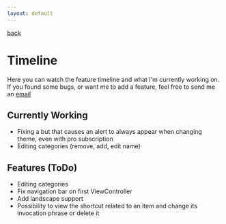 ```yaml
---
layout: default
---
```


[back](./)

# Timeline
Here you can watch the feature timeline and what I'm currently working on.
If you found some bugs, or want me to add a feature, feel free to send me an [email](mailto:misterlollo96@hotmail.it)

## Currently Working
- Fixing a but that causes an alert to always appear when changing theme, even with pro subscription 
- Editing categories (remove, add, edit name)

## Features (ToDo)
- Editing categories
- Fix navigation bar on first ViewController
- Add landscape support
- Possibility to view the shortcut related to an item and change its invocation phrase or delete it